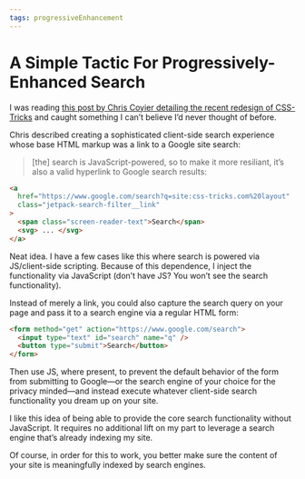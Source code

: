 ```yaml
---
tags: progressiveEnhancement
---
```


# A Simple Tactic For Progressively-Enhanced Search

I was reading [this post by Chris Coyier detailing the recent redesign of CSS-Tricks](https://css-tricks.com/design-v18/) and caught something I can’t believe I’d never thought of before.

Chris described creating a sophisticated client-side search experience whose base HTML markup was a link to a Google site search:

> [the] search is JavaScript-powered, so to make it more resiliant, it’s also a valid hyperlink to Google search results:

```html
<a 
  href="https://www.google.com/search?q=site:css-tricks.com%20layout"
  class="jetpack-search-filter__link"
>
  <span class="screen-reader-text">Search</span>
  <svg> ... </svg>
</a>
```

Neat idea. I have a few cases like this where search is powered via JS/client-side scripting. Because of this dependence, I inject the functionality via JavaScript (don’t have JS? You won’t see the search functionality).

Instead of merely a link, you could also capture the search query on your page and pass it to a search engine via a regular HTML form:

```html
<form method="get" action="https://www.google.com/search">
  <input type="text" id="search" name="q" />
  <button type="submit">Search</button>
</form>
```

Then use JS, where present, to prevent the default behavior of the form from submitting to Google—or the search engine of your choice for the privacy minded—and instead execute whatever client-side search functionality you dream up on your site.

I like this idea of being able to provide the core search functionality without JavaScript. It requires no additional lift on my part to leverage a search engine that’s already indexing my site.

Of course, in order for this to work, you better make sure the content of your site is meaningfully indexed by search engines.